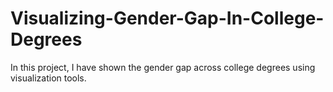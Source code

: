 # Visualizing-Gender-Gap-In-College-Degrees
In this project, I have shown the gender gap across college degrees using visualization tools. 
